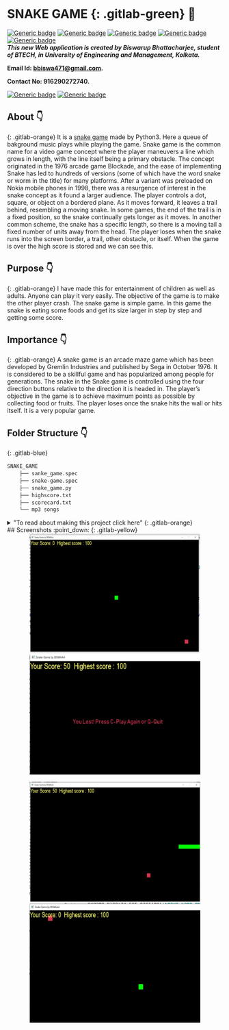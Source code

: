 # SNAKE GAME {: .gitlab-green} :star_struck:


[![Generic badge](https://img.shields.io/badge/advance-Python3-yellowgreen)](https://shields.io/) [![Generic badge](https://img.shields.io/badge/module-pygame-blue)](https://shields.io/) [![Generic badge](https://img.shields.io/badge/module-random-red)](https://shields.io/) [![Generic badge](https://img.shields.io/badge/module-time-brightgreen)](https://shields.io/) [![Generic badge](https://img.shields.io/badge/module-datetime-orange)](https://shields.io/)
<br>
***This new Web application is created by Biswarup Bhattacharjee, student of BTECH, in University of Engineering and Management, Kolkata.***

**Email Id: bbiswa471@gmail.com.** 

**Contact No: 916290272740.** 

[![Generic badge](https://img.shields.io/badge/contact%20me-facebook-blue)](https://www.facebook.com/biswarup.bhattacharjee.5811) [![Generic badge](https://img.shields.io/badge/visit%20my%20projects%20-github-brightgreen)](https://github.com/biswa2210)

## About :point_down: 
{: .gitlab-orange}
It is a [snake game](https://en.wikipedia.org/wiki/Snake_(video_game_genre)) made by Python3. Here a queue of bakground music plays while playing the game. Snake game is the common name for a video game concept where the player maneuvers a line which grows in length, with the line itself being a primary obstacle. The concept originated in the 1976 arcade game Blockade, and the ease of implementing Snake has led to hundreds of versions (some of which have the word snake or worm in the title) for many platforms. After a variant was preloaded on Nokia mobile phones in 1998, there was a resurgence of interest in the snake concept as it found a larger audience. The player controls a dot, square, or object on a bordered plane. As it moves forward, it leaves a trail behind, resembling a moving snake. In some games, the end of the trail is in a fixed position, so the snake continually gets longer as it moves. In another common scheme, the snake has a specific length, so there is a moving tail a fixed number of units away from the head. The player loses when the snake runs into the screen border, a trail, other obstacle, or itself. When the game is over the high score is stored and we can see this. 
## Purpose :point_down:
{: .gitlab-orange}
I have made this for entertainment of children as well as adults. Anyone can play it very easily. The objective of the game is to make the other player crash. The snake game is simple game. In this game the snake is eating some foods and get its size larger in step by step and getting some score.
## Importance :point_down:
{: .gitlab-orange}
A snake game is an arcade maze game which has been developed by Gremlin Industries and published by Sega in October 1976. It is considered to be a skillful game and has popularized among people for generations. The snake in the Snake game is controlled using the four direction buttons relative to the direction it is headed in. The player’s objective in the game is to achieve maximum points as possible by collecting food or fruits. The player loses once the snake hits the wall or hits itself. It is a very popular game. 
## Folder Structure :point_down:
{: .gitlab-blue}
```bash
SNAKE_GAME
    ├── sanke_game.spec
    ├── snake-game.spec
    ├── snake_game.py
    ├── highscore.txt
    ├── scorecard.txt
    └── mp3 songs
```
<details>
    <summary>
        "To read about making this project click here"
        {: .gitlab-orange}
        </summary>
    I have made this game using Python3. I have saved highscore in a file. Each time the snake eats food, its size increases. I have used some mp3 songs for background musics.
    </details>
## Screenshots :point_down: 
{: .gitlab-yellow}
<div align="center">
<a href="snake1.jpeg"><img src="snake1.jpeg" width="400" height= "280"></a> <a href="snake2.jpeg"><img src="snake2.jpeg" width="400" height= "280"></a>

<a href="snake3.jpeg"><img src="snake3.jpeg" width="400" height= "280"></a> <a href="snake4.jpeg"><img src="snake4.jpeg" width="400" height= "280"></a>
</div>
